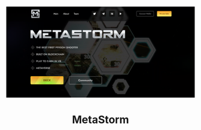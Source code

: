 <p align="center">
  <a href="https://mushketov.github.io/MetaStorm/" target="_blank">
    <img src="preview.png" alt="screenshot">
  </a>

  <h1 align="center">MetaStorm</h3>
